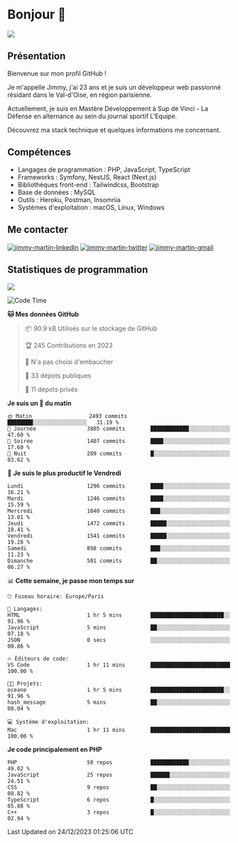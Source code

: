 # Bonjour 👋

![](https://komarev.com/ghpvc/?username=jimmy-martin&color=1a1b27)

## Présentation

Bienvenue sur mon profil GitHub !

Je m'appelle Jimmy, j'ai 23 ans et je suis un développeur web passionné résidant dans le Val-d'Oise, en région parisienne.

Actuellement, je suis en Mastère Développement à Sup de Vinci - La Défense en alternance au sein du journal sportif L'Equipe.

Découvrez ma stack technique et quelques informations me concernant.

## Compétences

- Langages de programmation : PHP, JavaScript, TypeScript
- Frameworks : Symfony, NestJS, React (Next.js)
- Bibliothèques front-end : Tailwindcss, Bootstrap
- Base de données : MySQL
- Outils : Heroku, Postman, Insomnia
- Systèmes d'exploitation : macOS, Linux, Windows

## Me contacter

<p>
<a href="https://www.linkedin.com/in/jimmy-martin-dev/" target="_blank"><img align="center" src="https://img.shields.io/badge/-LinkedIn-0077B5?style=for-the-badge&logo=Linkedin&logoColor=white" alt="jimmy-martin-linkedin"/></a>
<a href="https://twitter.com/jimmydev_" target="_blank"><img align="center" src="https://img.shields.io/badge/-Twitter-1DA1F2?style=for-the-badge&logo=Twitter&logoColor=white" alt="jimmy-martin-twitter"/></a>
<a href="mailto:jimmy.martin952@gmail.com" target="_blank"><img align="center" src="https://img.shields.io/badge/gmail-D14836?style=for-the-badge&logo=gmail&logoColor=white" alt="jimmy-martin-gmail"/></a>
</p>

## Statistiques de programmation

<a href="https://github-readme-stats.vercel.app/api/top-langs/?username=jimmy-martin&layout=compact">
  <img align="center" src="https://github-readme-stats.vercel.app/api/top-langs/?username=jimmy-martin&layout=compact"/>
</a>

<!--START_SECTION:waka-->
![Code Time](http://img.shields.io/badge/Code%20Time-1%2C937%20hrs%2031%20mins-blue)

**🐱 Mes données GitHub** 

> 📦 90.9 kB Utilisés sur le stockage de GitHub 
 > 
> 🏆 245 Contributions en 2023
 > 
> 🚫 N'a pas choisi d'embaucher
 > 
> 📜 33 dépots publiques 
 > 
> 🔑 11 dépots privés 
 > 
**Je suis un 🐤 du matin** 

```text
🌞 Matin                  2493 commits        ████████░░░░░░░░░░░░░░░░░   31.19 % 
🌆 Journée                3805 commits        ████████████░░░░░░░░░░░░░   47.60 % 
🌃 Soirée                 1407 commits        ████░░░░░░░░░░░░░░░░░░░░░   17.60 % 
🌙 Nuit                   289 commits         █░░░░░░░░░░░░░░░░░░░░░░░░   03.62 % 
```
📅 **Je suis le plus productif le Vendredi** 

```text
Lundi                    1296 commits        ████░░░░░░░░░░░░░░░░░░░░░   16.21 % 
Mardi                    1246 commits        ████░░░░░░░░░░░░░░░░░░░░░   15.59 % 
Mercredi                 1040 commits        ███░░░░░░░░░░░░░░░░░░░░░░   13.01 % 
Jeudi                    1472 commits        █████░░░░░░░░░░░░░░░░░░░░   18.41 % 
Vendredi                 1541 commits        █████░░░░░░░░░░░░░░░░░░░░   19.28 % 
Samedi                   898 commits         ███░░░░░░░░░░░░░░░░░░░░░░   11.23 % 
Dimanche                 501 commits         ██░░░░░░░░░░░░░░░░░░░░░░░   06.27 % 
```


📊 **Cette semaine, je passe mon temps sur** 

```text
🕑︎ Fuseau horaire: Europe/Paris

💬 Langages: 
HTML                     1 hr 5 mins         ███████████████████████░░   91.96 % 
JavaScript               5 mins              ██░░░░░░░░░░░░░░░░░░░░░░░   07.18 % 
JSON                     0 secs              ░░░░░░░░░░░░░░░░░░░░░░░░░   00.86 % 

🔥 Éditeurs de code: 
VS Code                  1 hr 11 mins        █████████████████████████   100.00 % 

🐱‍💻 Projets: 
oceane                   1 hr 5 mins         ███████████████████████░░   91.96 % 
hash_message             5 mins              ██░░░░░░░░░░░░░░░░░░░░░░░   08.04 % 

💻 Système d'exploitation: 
Mac                      1 hr 11 mins        █████████████████████████   100.00 % 
```

**Je code principalement en PHP** 

```text
PHP                      50 repos            ████████████░░░░░░░░░░░░░   49.02 % 
JavaScript               25 repos            ██████░░░░░░░░░░░░░░░░░░░   24.51 % 
CSS                      9 repos             ██░░░░░░░░░░░░░░░░░░░░░░░   08.82 % 
TypeScript               6 repos             █░░░░░░░░░░░░░░░░░░░░░░░░   05.88 % 
C++                      3 repos             █░░░░░░░░░░░░░░░░░░░░░░░░   02.94 % 
```




 Last Updated on 24/12/2023 01:25:06 UTC
<!--END_SECTION:waka-->


